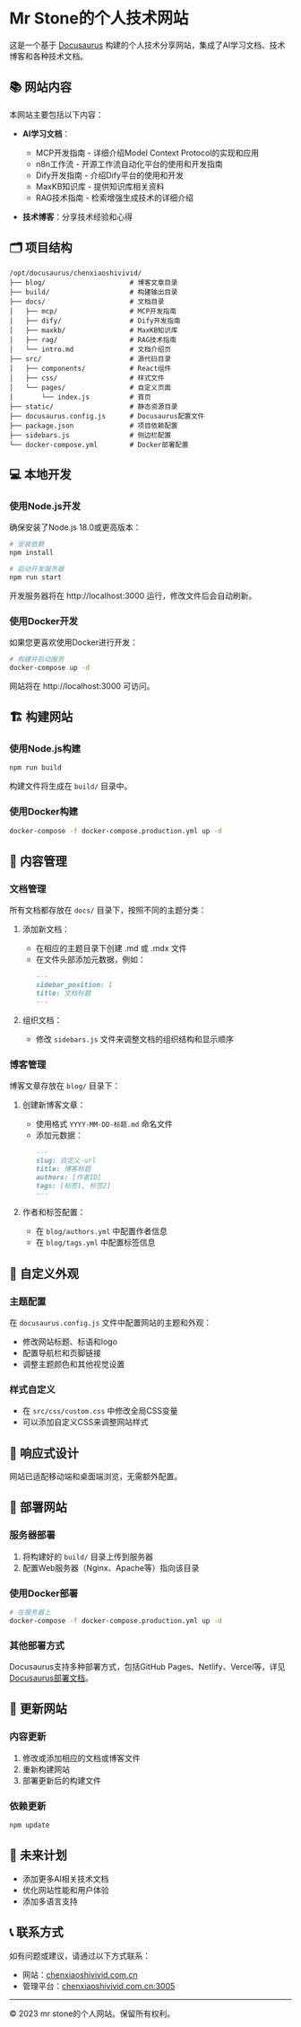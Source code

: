 # Mr Stone的个人技术网站

这是一个基于 [Docusaurus](https://docusaurus.io/) 构建的个人技术分享网站，集成了AI学习文档、技术博客和各种技术文档。

## 📚 网站内容

本网站主要包括以下内容：

- **AI学习文档**：
  - MCP开发指南 - 详细介绍Model Context Protocol的实现和应用
  - n8n工作流 - 开源工作流自动化平台的使用和开发指南
  - Dify开发指南 - 介绍Dify平台的使用和开发
  - MaxKB知识库 - 提供知识库相关资料
  - RAG技术指南 - 检索增强生成技术的详细介绍

- **技术博客**：分享技术经验和心得

## 🗂️ 项目结构

```
/opt/docusaurus/chenxiaoshivivid/
├── blog/                     # 博客文章目录
├── build/                    # 构建输出目录
├── docs/                     # 文档目录
│   ├── mcp/                  # MCP开发指南
│   ├── dify/                 # Dify开发指南
│   ├── maxkb/                # MaxKB知识库
│   ├── rag/                  # RAG技术指南
│   └── intro.md              # 文档介绍页
├── src/                      # 源代码目录
│   ├── components/           # React组件
│   ├── css/                  # 样式文件
│   └── pages/                # 自定义页面
│       └── index.js          # 首页
├── static/                   # 静态资源目录
├── docusaurus.config.js      # Docusaurus配置文件
├── package.json              # 项目依赖配置
├── sidebars.js               # 侧边栏配置
└── docker-compose.yml        # Docker部署配置
```

## 💻 本地开发

### 使用Node.js开发

确保安装了Node.js 18.0或更高版本：

```bash
# 安装依赖
npm install

# 启动开发服务器
npm run start
```

开发服务器将在 http://localhost:3000 运行，修改文件后会自动刷新。

### 使用Docker开发

如果您更喜欢使用Docker进行开发：

```bash
# 构建并启动服务
docker-compose up -d
```

网站将在 http://localhost:3000 可访问。

## 🏗️ 构建网站

### 使用Node.js构建

```bash
npm run build
```

构建文件将生成在 `build/` 目录中。

### 使用Docker构建

```bash
docker-compose -f docker-compose.production.yml up -d
```

## 📄 内容管理

### 文档管理

所有文档都存放在 `docs/` 目录下，按照不同的主题分类：

1. 添加新文档：
   - 在相应的主题目录下创建 .md 或 .mdx 文件
   - 在文件头部添加元数据，例如：
     ```md
     ---
     sidebar_position: 1
     title: 文档标题
     ---
     ```

2. 组织文档：
   - 修改 `sidebars.js` 文件来调整文档的组织结构和显示顺序

### 博客管理

博客文章存放在 `blog/` 目录下：

1. 创建新博客文章：
   - 使用格式 `YYYY-MM-DD-标题.md` 命名文件
   - 添加元数据：
     ```md
     ---
     slug: 自定义-url
     title: 博客标题
     authors: [作者ID]
     tags: [标签1, 标签2]
     ---
     ```

2. 作者和标签配置：
   - 在 `blog/authors.yml` 中配置作者信息
   - 在 `blog/tags.yml` 中配置标签信息

## 🎨 自定义外观

### 主题配置

在 `docusaurus.config.js` 文件中配置网站的主题和外观：

- 修改网站标题、标语和logo
- 配置导航栏和页脚链接
- 调整主题颜色和其他视觉设置

### 样式自定义

- 在 `src/css/custom.css` 中修改全局CSS变量
- 可以添加自定义CSS来调整网站样式

## 📱 响应式设计

网站已适配移动端和桌面端浏览，无需额外配置。

## 🚀 部署网站

### 服务器部署

1. 将构建好的 `build/` 目录上传到服务器
2. 配置Web服务器（Nginx、Apache等）指向该目录

### 使用Docker部署

```bash
# 在服务器上
docker-compose -f docker-compose.production.yml up -d
```

### 其他部署方式

Docusaurus支持多种部署方式，包括GitHub Pages、Netlify、Vercel等，详见[Docusaurus部署文档](https://docusaurus.io/docs/deployment)。

## 🔄 更新网站

### 内容更新

1. 修改或添加相应的文档或博客文件
2. 重新构建网站
3. 部署更新后的构建文件

### 依赖更新

```bash
npm update
```

## 🌟 未来计划

- 添加更多AI相关技术文档
- 优化网站性能和用户体验
- 添加多语言支持

## 📞 联系方式

如有问题或建议，请通过以下方式联系：

- 网站：[chenxiaoshivivid.com.cn](http://chenxiaoshivivid.com.cn)
- 管理平台：[chenxiaoshivivid.com.cn:3005](http://chenxiaoshivivid.com.cn:3005)

---

© 2023 mr stone的个人网站。保留所有权利。
